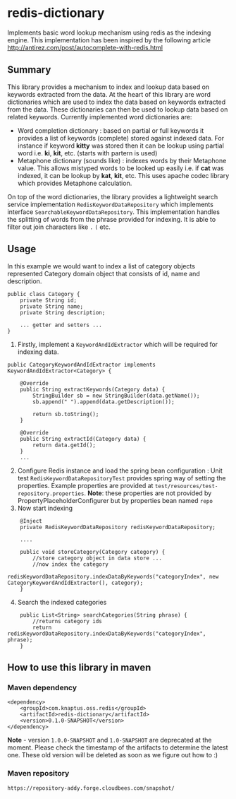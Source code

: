 redis-dictionary
================

Implements basic word lookup mechanism using redis as the indexing engine.  This implementation has been inspired by the following article http://antirez.com/post/autocomplete-with-redis.html

Summary
-------
This library provides a mechanism to index and lookup data based on keywords extracted from the data. At the heart of this library are word dictionaries which are used to index the data based on keywords extracted from the data. These dictionaries can then be used to lookup data based on related keywords. Currently implemented word dictionaries are:
* Word completion dictionary : based on partial or full keywords it provides a list of keywords (complete) stored against indexed data. For instance if keyword **kitty** was stored then it can be lookup using partial word i.e. **ki**, **kit**, etc. (starts with partern is used)                                                                                                                                                                                                                                                                                                                                                                                                                                                                    
* Metaphone dictionary (sounds like) : indexes words by their Metaphone value. This allows mistyped words to be looked up easily i.e. if **cat** was indexed, it can be lookup by **kat**, **kit**, etc. This uses apache codec library which provides Metaphone calculation.

On top of the word dictionaries, the library provides a lightweight search service implementation `RedisKeywordDataRepository` which implements interface `SearchableKeywordDataRepository`. This implementation handles the splitting of words from the phrase provided for indexing. It is able to filter out join characters like `.` `(` etc. 

Usage
--------
In this example we would want to index a list of category objects represented Category domain object that consists of id, name and description. 

```
public class Category {
    private String id;
    private String name;
    private String description;
    
    ... getter and setters ...
}
```

1. Firstly, implement a `KeywordAndIdExtractor` which will be required for indexing data. 
```
public CategoryKeywordAndIdExtractor implements KeywordAndIdExtractor<Category> {

    @Override
    public String extractKeywords(Category data) {
        StringBuilder sb = new StringBuilder(data.getName());
        sb.append(" ").append(data.getDescription());
        
        return sb.toString();
    }

    @Override
    public String extractId(Category data) {
        return data.getId();
    }         
    ...
```
2. Configure Redis instance and load the spring bean configuration : Unit test `RedisKeywordDataRepositoryTest` provides spring way of setting the properties. Example properties are provided at `test/resources/test-repository.properties`. **Note**: these properties are not provided by PropertyPlaceholderConfigurer but by properties bean named `repo`
3. Now start indexing
```
    @Inject
    private RedisKeywordDataRepository redisKeywordDataRepository;

    ....
    
    public void storeCategory(Category category) {
        //store category object in data store ...
        //now index the category
        redisKeywordDataRepository.indexDataByKeywords("categoryIndex", new CategoryKeywordAndIdExtractor(), category);
    }
```
4. Search the indexed categories
```    
    public List<String> searchCategories(String phrase) {
        //returns category ids
        return redisKeywordDataRepository.indexDataByKeywords("categoryIndex", phrase);
    }
```


How to use this library in maven
------------------------
### Maven dependency
```
<dependency>
    <groupId>com.knaptus.oss.redis</groupId>
    <artifactId>redis-dictionary</artifactId>
    <version>0.1.0-SNAPSHOT</version>
</dependency>
```
**Note** - version `1.0.0-SNAPSHOT` and `1.0-SNAPSHOT` are deprecated at the moment. Please check the timestamp of the artifacts to determine the latest one. These old version will be deleted as soon as we figure out how to :)
### Maven repository 
`https://repository-addy.forge.cloudbees.com/snapshot/`
